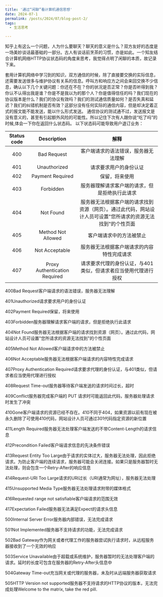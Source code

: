 ```yaml
---
title: '通过“闲聊”看计算机通信思想'
date: 2024-07-1
permalink: /posts/2024/07/blog-post-2/
tags:
  - 生活思考

---
```


知乎上有这么一个问题，人为什么要聊天？聊天的意义是什么？双方友好的态度是一场美妙谈话最基础的一部分。古人有谈话前烹茶的习惯，亦是如此。一个知友结合计算机网络HTTP协议状态码的角度来思考，我觉得点明了闲聊的本质，故记录下来。

套用计算机网络中学习到的知识，双方通信的时候，除了直接要交换的实际信息，还需要发送很多与维护协议有关系的信息。呼叫方和响应方之间会来回交换不少信息，确认以下几个关键问题：你还在不在？你的状况是否正常？你是否听得到我？你认不认得出我是谁？你是不是我以为的那个人？你是值得信任的吗？我们现在的协议版本是什么？我们的协议有效吗？我们的测试通信质量如何？是否失真和延迟？我们的纠错机制是否有效？这部分没有任何实际的通信内容，但是却决定着正式的报文能不能发送，能以什么形式发送。
通信协议的测试通不过，发送报文是没有意义的，甚至有引起额外风险的可能性。所以记住下次有人跟你说“吃了吗”的时候,体会一下你在返回什么状态码。
以下状态码可能导致用户退订业务：

| Status code  |          Description          |                           解释                            |
|:------------:|:-----------------------------:|:-------------------------------------------------------:|
|     400      |          Bad Request          |                   客户端请求的语法错误，服务器无法理解                    |
|     401      |         Unauthorized          |                       请求要求用户的身份认证                       |
|     402      |       Payment Required        |                         保留，将来使用                         |
|     403      |           Forbidden           |                 服务器理解请求客户端的请求，但是拒绝执行此请求                 |
|     404      |           Not Found           | 服务器无法根据客户端的请求找到资源（网页）。通过此代码，网站设计人员可设置"您所请求的资源无法找到"的个性页面 |
|     405      |      Method Not Allowed       |                      客户端请求中的方法被禁止                       |
|     406      |        Not Acceptable         |                  服务器无法根据客户端请求的内容特性完成请求                  |
|     407      | Proxy Authentication Required |            请求要求代理的身份认证，与401类似，但请求者应当使用代理进行授权            |

400Bad Request客户端请求的语法错误，服务器无法理解

401Unauthorized请求要求用户的身份认证

402Payment Required保留，将来使用

403Forbidden服务器理解请求客户端的请求，但是拒绝执行此请求

404Not Found服务器无法根据客户端的请求找到资源（网页）。通过此代码，网站设计人员可设置"您所请求的资源无法找到"的个性页面

405Method Not Allowed客户端请求中的方法被禁止

406Not Acceptable服务器无法根据客户端请求的内容特性完成请求

407Proxy Authentication Required请求要求代理的身份认证，与401类似，但请求者应当使用代理进行授权

408Request Time-out服务器等待客户端发送的请求时间过长，超时

409Conflict服务器完成客户端的 PUT 请求时可能返回此代码，服务器处理请求时发生了冲突

410Gone客户端请求的资源已经不存在。410不同于404，如果资源以前有现在被永久删除了可使用410代码，网站设计人员可通过301代码指定资源的新位置

411Length Required服务器无法处理客户端发送的不带Content-Length的请求信息

412Precondition Failed客户端请求信息的先决条件错误

413Request Entity Too Large由于请求的实体过大，服务器无法处理，因此拒绝请求。为防止客户端的连续请求，服务器可能会关闭连接。如果只是服务器暂时无法处理，则会包含一个Retry-After的响应信息

414Request-URI Too Large请求的URI过长（URI通常为网址），服务器无法处理

415Unsupported Media Type服务器无法处理请求附带的媒体格式

416Requested range not satisfiable客户端请求的范围无效

417Expectation Failed服务器无法满足Expect的请求头信息

500Internal Server Error服务器内部错误，无法完成请求

501Not Implemented服务器不支持请求的功能，无法完成请求

502Bad Gateway作为网关或者代理工作的服务器尝试执行请求时，从远程服务器接收到了一个无效的响应

503Service Unavailable由于超载或系统维护，服务器暂时的无法处理客户端的请求。延时的长度可包含在服务器的Retry-After头信息中

504Gateway Time-out充当网关或代理的服务器，未及时从远端服务器获取请求

505HTTP Version not supported服务器不支持请求的HTTP协议的版本，无法完成处理Welcome to the matrix, take the red pill.


